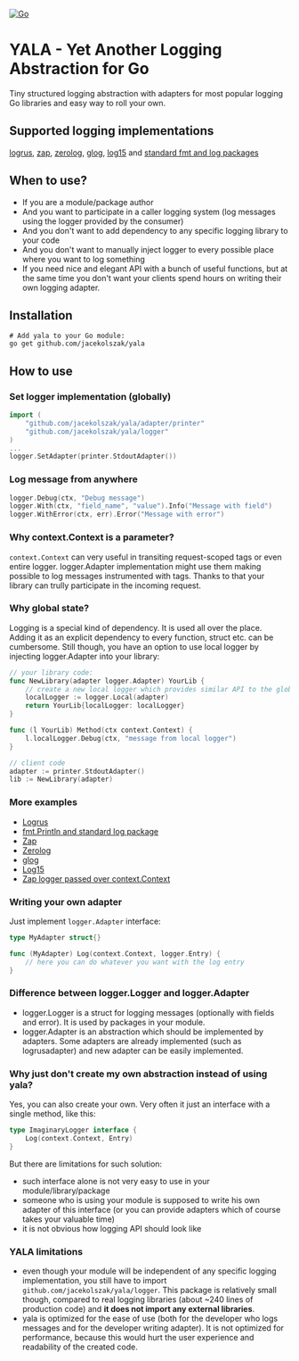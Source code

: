 [![Go](https://github.com/jacekolszak/yala/actions/workflows/go.yml/badge.svg)](https://github.com/jacekolszak/yala/actions/workflows/go.yml)

# YALA - Yet Another Logging Abstraction for Go

Tiny structured logging abstraction with adapters for most popular logging Go libraries and easy way to roll your own.

## Supported logging implementations

[logrus](adapter/logrusadapter), [zap](adapter/zapadapter), [zerolog](adapter/zerologadapter), [glog](adapter/glogadapter), [log15](adapter/log15adapter) and [standard fmt and log packages](adapter/printer)

## When to use?

* If you are a module/package author
* And you want to participate in a caller logging system (log messages using the logger provided by the consumer)
* And you don't want to add dependency to any specific logging library to your code
* And you don't want to manually inject logger to every possible place where you want to log something
* If you need nice and elegant API with a bunch of useful functions, but at the same time you don't want your clients spend hours on writing their own logging adapter.

## Installation

```shell
# Add yala to your Go module:
go get github.com/jacekolszak/yala        
```

## How to use

### Set logger implementation (globally)

```go
import (
	"github.com/jacekolszak/yala/adapter/printer"
	"github.com/jacekolszak/yala/logger"
)
...
logger.SetAdapter(printer.StdoutAdapter())
```

### Log message from anywhere

```go
logger.Debug(ctx, "Debug message")
logger.With(ctx, "field_name", "value").Info("Message with field")
logger.WithError(ctx, err).Error("Message with error")
```

### Why context.Context is a parameter?

`context.Context` can very useful in transiting request-scoped tags or even entire logger. logger.Adapter implementation might use them
making possible to log messages instrumented with tags. Thanks to that your library can trully participate in the incoming request. 

### Why global state?

Logging is a special kind of dependency. It is used all over the place. Adding it as an explicit dependency to every
function, struct etc. can be cumbersome. Still though, you have an option to use local logger by injecting
logger.Adapter into your library:

```go
// your library code:
func NewLibrary(adapter logger.Adapter) YourLib {
    // create a new local logger which provides similar API to the global logger
    localLogger := logger.Local(adapter)         
    return YourLib{localLogger: localLogger}
}

func (l YourLib) Method(ctx context.Context) {
    l.localLogger.Debug(ctx, "message from local logger")
}

// client code
adapter := printer.StdoutAdapter()
lib := NewLibrary(adapter)
```

### More examples

* [Logrus](adapter/logrusadapter/_example/main.go)
* [fmt.Println and standard log package](adapter/printer/_example/main.go)
* [Zap](adapter/zapadapter/_example/main.go)
* [Zerolog](adapter/zerologadapter/_example/main.go)
* [glog](adapter/glogadapter/_example/main.go)
* [Log15](adapter/log15adapter/_example/main.go)
* [Zap logger passed over context.Context](adapter/contextadapter/_example/main.go)

### Writing your own adapter

Just implement `logger.Adapter` interface:

```go
type MyAdapter struct{}

func (MyAdapter) Log(context.Context, logger.Entry) {
    // here you can do whatever you want with the log entry 
}
```

### Difference between logger.Logger and logger.Adapter

* logger.Logger is a struct for logging messages (optionally with fields and error). It is used by packages in your module.
* logger.Adapter is an abstraction which should be implemented by adapters. Some adapters are already implemented (such as logrusadapter) and new adapter can be easily implemented. 


### Why just don't create my own abstraction instead of using yala?

Yes, you can also create your own. Very often it just an interface with a single method, like this:

```go
type ImaginaryLogger interface {
    Log(context.Context, Entry)
}
```

But there are limitations for such solution:

* such interface alone is not very easy to use in your module/library/package
* someone who is using your module is supposed to write his own adapter of this interface (or you can provide adapters which
  of course takes your valuable time)
* it is not obvious how logging API should look like

### YALA limitations

* even though your module will be independent of any specific logging implementation, you still have to import 
  `github.com/jacekolszak/yala/logger`. This package is relatively small though, compared to real logging libraries
  (about ~240 lines of production code) and **it does not import any external libraries**.
* yala is optimized for the ease of use (both for the developer who logs messages and for the developer writing
  adapter). It is not optimized for performance, because this would hurt the user experience and readability of the
  created code.
